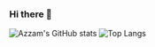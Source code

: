 ### Hi there 👋

<!--
**drazzam/drazzam** is a ✨ _special_ ✨ repository because its `README.md` (this file) appears on your GitHub profile.

Here are some ideas to get you started:

- 🔭 I’m currently working on ...
- 🌱 I’m currently learning ...
- 👯 I’m looking to collaborate on ...
- 🤔 I’m looking for help with ...
- 💬 Ask me about ...
- 📫 How to reach me: ...
- 😄 Pronouns: ...
- ⚡ Fun fact: ...
-->

![Azzam's GitHub stats](https://github-readme-stats.vercel.app/api?username=drazzam&theme=tokyonight)
![Top Langs](https://github-readme-stats.vercel.app/api/top-langs/?username=drazzam&layout=compact)

